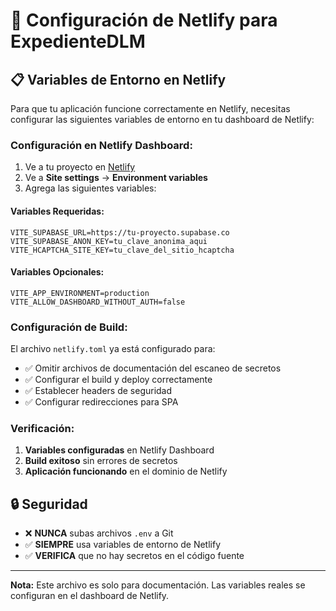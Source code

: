 # 🚀 Configuración de Netlify para ExpedienteDLM

## 📋 Variables de Entorno en Netlify

Para que tu aplicación funcione correctamente en Netlify, necesitas configurar las siguientes variables de entorno en tu dashboard de Netlify:

### **Configuración en Netlify Dashboard:**

1. Ve a tu proyecto en [Netlify](https://app.netlify.com/)
2. Ve a **Site settings** → **Environment variables**
3. Agrega las siguientes variables:

#### **Variables Requeridas:**
```
VITE_SUPABASE_URL=https://tu-proyecto.supabase.co
VITE_SUPABASE_ANON_KEY=tu_clave_anonima_aqui
VITE_HCAPTCHA_SITE_KEY=tu_clave_del_sitio_hcaptcha
```

#### **Variables Opcionales:**
```
VITE_APP_ENVIRONMENT=production
VITE_ALLOW_DASHBOARD_WITHOUT_AUTH=false
```

### **Configuración de Build:**

El archivo `netlify.toml` ya está configurado para:
- ✅ Omitir archivos de documentación del escaneo de secretos
- ✅ Configurar el build y deploy correctamente
- ✅ Establecer headers de seguridad
- ✅ Configurar redirecciones para SPA

### **Verificación:**

1. **Variables configuradas** en Netlify Dashboard
2. **Build exitoso** sin errores de secretos
3. **Aplicación funcionando** en el dominio de Netlify

## 🔒 Seguridad

- ❌ **NUNCA** subas archivos `.env` a Git
- ✅ **SIEMPRE** usa variables de entorno de Netlify
- ✅ **VERIFICA** que no hay secretos en el código fuente

---

**Nota:** Este archivo es solo para documentación. Las variables reales se configuran en el dashboard de Netlify.
